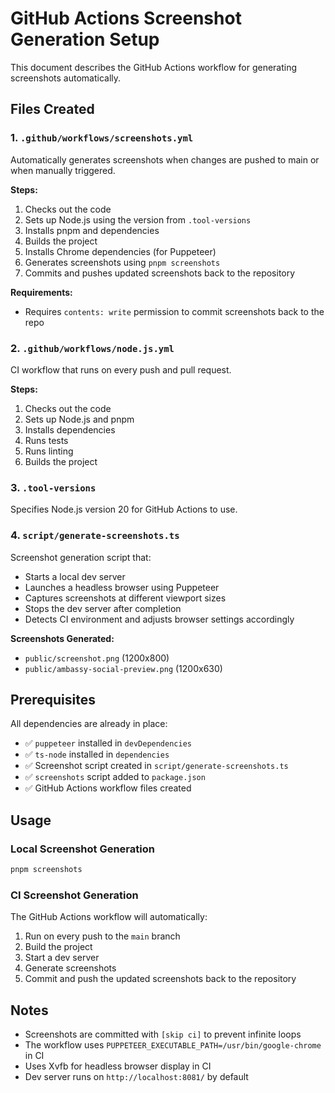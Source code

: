 # GitHub Actions Screenshot Generation Setup

This document describes the GitHub Actions workflow for generating screenshots automatically.

## Files Created

### 1. `.github/workflows/screenshots.yml`
Automatically generates screenshots when changes are pushed to main or when manually triggered.

**Steps:**
1. Checks out the code
2. Sets up Node.js using the version from `.tool-versions`
3. Installs pnpm and dependencies
4. Builds the project
5. Installs Chrome dependencies (for Puppeteer)
6. Generates screenshots using `pnpm screenshots`
7. Commits and pushes updated screenshots back to the repository

**Requirements:**
- Requires `contents: write` permission to commit screenshots back to the repo

### 2. `.github/workflows/node.js.yml`
CI workflow that runs on every push and pull request.

**Steps:**
1. Checks out the code
2. Sets up Node.js and pnpm
3. Installs dependencies
4. Runs tests
5. Runs linting
6. Builds the project

### 3. `.tool-versions`
Specifies Node.js version 20 for GitHub Actions to use.

### 4. `script/generate-screenshots.ts`
Screenshot generation script that:
- Starts a local dev server
- Launches a headless browser using Puppeteer
- Captures screenshots at different viewport sizes
- Stops the dev server after completion
- Detects CI environment and adjusts browser settings accordingly

**Screenshots Generated:**
- `public/screenshot.png` (1200x800)
- `public/ambassy-social-preview.png` (1200x630)

## Prerequisites

All dependencies are already in place:
- ✅ `puppeteer` installed in `devDependencies`
- ✅ `ts-node` installed in `dependencies`
- ✅ Screenshot script created in `script/generate-screenshots.ts`
- ✅ `screenshots` script added to `package.json`
- ✅ GitHub Actions workflow files created

## Usage

### Local Screenshot Generation
```bash
pnpm screenshots
```

### CI Screenshot Generation
The GitHub Actions workflow will automatically:
1. Run on every push to the `main` branch
2. Build the project
3. Start a dev server
4. Generate screenshots
5. Commit and push the updated screenshots back to the repository

## Notes

- Screenshots are committed with `[skip ci]` to prevent infinite loops
- The workflow uses `PUPPETEER_EXECUTABLE_PATH=/usr/bin/google-chrome` in CI
- Uses Xvfb for headless browser display in CI
- Dev server runs on `http://localhost:8081/` by default
